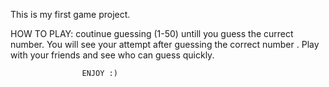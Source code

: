 This is my first game project.

HOW TO PLAY:
 coutinue guessing (1-50) untill you guess the currect number.
 You will see your attempt after guessing the correct number .
 Play with your friends and see who can guess quickly.


                    ENJOY :)


